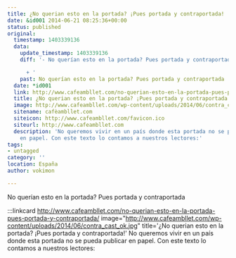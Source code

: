 ```yaml
---
title: ¿No querian esto en la portada? ¡Pues portada y contraportada!
date: &id001 2014-06-21 08:25:36+00:00
status: published
original:
  timestamp: 1403339136
  data:
    update_timestamp: 1403339136
    diff: '- No querían esto en la portada? Pues portada y contraportada

      + '
    past: No querían esto en la portada? Pues portada y contraportada
  date: *id001
  link: http://www.cafeambllet.com/no-querian-esto-en-la-portada-pues-portada-y-contraportada/
  title: ¿No querian esto en la portada? ¡Pues portada y contraportada!
  image: http://www.cafeambllet.com/wp-content/uploads/2014/06/contra_cast_ok.jpg
  sitename: cafèambllet.com
  siteicon: http://www.cafeambllet.com/favicon.ico
  siteurl: http://www.cafeambllet.com
  description: 'No queremos vivir en un país donde esta portada no se pueda publicar
    en papel. Con este texto lo contamos a nuestros lectores:'
tags:
- untagged
category: ''
location: España
author: vokimon

---
```

No querían esto en la portada? Pues portada y contraportada

:::linkcard http://www.cafeambllet.com/no-querian-esto-en-la-portada-pues-portada-y-contraportada/ image="http://www.cafeambllet.com/wp-content/uploads/2014/06/contra_cast_ok.jpg" title='¿No querian esto en la portada? ¡Pues portada y contraportada!'
    No queremos vivir en un país donde esta portada no se pueda publicar en papel. Con este texto lo contamos a nuestros lectores:

